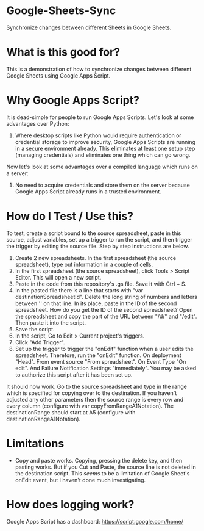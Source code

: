 # Google-Sheets-Sync
Synchronize changes between different Sheets in Google Sheets.

# What is this good for?
This is a demonstration of how to synchronize changes between different Google Sheets using Google Apps Script.

# Why Google Apps Script?
It is dead-simple for people to run Google Apps Scripts. Let's look at some advantages over Python:
1. Where desktop scripts like Python would require authentication or credential storage to improve security, Google Apps Scripts are running in a secure environment already. This eliminates at least one setup step (managing credentials) and eliminates one thing which can go wrong.

Now let's look at some advantages over a compiled language which runs on a server:
1. No need to acquire credentials and store them on the server because Google Apps Script already runs in a trusted environment.

# How do I Test / Use this?
To test, create a script bound to the source spreadsheet, paste in this source, adjust variables, set up a trigger to run the script, and then trigger the trigger by editing the source file. Step by step instructions are below.
1. Create 2 new spreadsheets. In the first spreadsheet (the source spreadsheet), type out information in a couple of cells.
2. In the first spreadsheet (the source spreadsheet), click Tools > Script Editor. This will open a new script.
3. Paste in the code from this repository's .gs file. Save it with Ctrl + S.
4. In the pasted file there is a line that starts with "var destinationSpreadsheetId". Delete the long string of numbers and letters between '' on that line. In its place, paste in the ID of the second spreadsheet. How do you get the ID of the second spreadsheet? Open the spreadsheet and copy the part of the URL between "/d/" and "/edit". Then paste it into the script.
5. Save the script.
6. In the script, Go to Edit > Current project's triggers.
7. Click "Add Trigger".
8. Set up the trigger to trigger the "onEdit" function when a user edits the spreadsheet. Therefore, run the "onEdit" function. On deployment "Head". From event source "From spreadsheet". On Event Type "On edit". And Failure Notification Settings "immediately". You may be asked to authorize this script after it has been set up.

It should now work. Go to the source spreadsheet and type in the range which is specified for copying over to the destination. If you haven't adjusted any other parameters then the source range is every row and every column (configure with var copyFromRangeA1Notation). The destinationRange should start at A5 (configure with destinationRangeA1Notation).

# Limitations
* Copy and paste works. Copying, pressing the delete key, and then pasting works. But if you Cut and Paste, the source line is not deleted in the destination script. This *seems* to be a limitation of Google Sheet's onEdit event, but I haven't done much investigating.

# How does logging work?
Google Apps Script has a dashboard: https://script.google.com/home/
